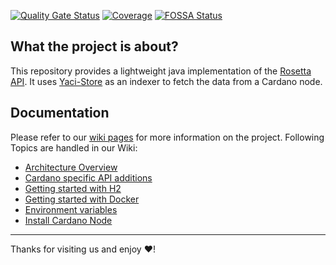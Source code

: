 [![Quality Gate Status](https://sonarcloud.io/api/project_badges/measure?project=cardano-foundation_cardano-rosetta-java&metric=alert_status)](https://sonarcloud.io/summary/new_code?id=cardano-foundation_cardano-rosetta-java)
[![Coverage](https://sonarcloud.io/api/project_badges/measure?project=cardano-foundation_cardano-rosetta-java&metric=coverage)](https://sonarcloud.io/summary/new_code?id=cardano-foundation_cardano-rosetta-java)
[![FOSSA Status](https://app.fossa.com/api/projects/custom%2B45571%2Fgithub.com%2Fcardano-foundation%2Fcardano-rosetta-java.svg?type=shield&issueType=license)](https://app.fossa.com/projects/custom%2B45571%2Fgithub.com%2Fcardano-foundation%2Fcardano-rosetta-java?ref=badge_shield&issueType=license)

## What the project is about?

This repository provides a lightweight java implementation of the [Rosetta API](https://github.com/coinbase/mesh-specifications). It uses [Yaci-Store](https://github.com/bloxbean/yaci-store) as an indexer
to fetch the data from a Cardano node. 


## Documentation

Please refer to our [wiki pages](https://github.com/cardano-foundation/cardano-rosetta-java/wiki) for more information on the project.
Following Topics are handled in our Wiki:
- [Architecture Overview](https://github.com/cardano-foundation/cardano-rosetta-java/wiki/1.-Architecture)
- [Cardano specific API additions](https://github.com/cardano-foundation/cardano-rosetta-java/wiki/2.-Cardano-Specific-API-Additions)
- [Getting started with H2](https://github.com/cardano-foundation/cardano-rosetta-java/wiki/3.-Getting-Started-with-H2)
- [Getting started with Docker](https://github.com/cardano-foundation/cardano-rosetta-java/wiki/4.-Getting-Started-with-Docker)
- [Environment variables](https://github.com/cardano-foundation/cardano-rosetta-java/wiki/5.-Environment-Variables)
- [Install Cardano Node](https://github.com/cardano-foundation/cardano-rosetta-java/wiki/6.-Install-Cardano-Node)

---
Thanks for visiting us and enjoy :heart:!
